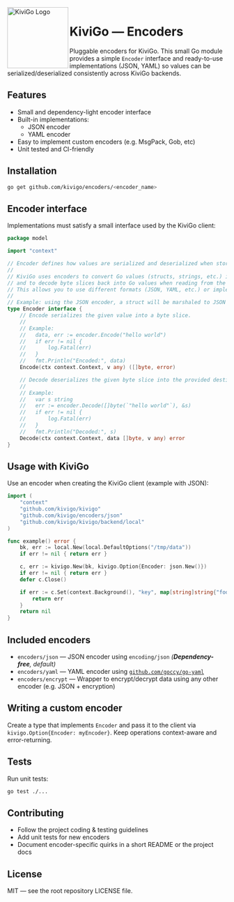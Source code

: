 <img align="left" width="140" src="https://kivigo.github.io/img/logo-kivigo.png" alt="KiviGo Logo" />

# KiviGo — Encoders

Pluggable encoders for KiviGo. This small Go module provides a simple `Encoder` interface and ready-to-use implementations (JSON, YAML) so values can be serialized/deserialized consistently across KiviGo backends.

## Features

- Small and dependency-light encoder interface
- Built-in implementations:
  - JSON encoder
  - YAML encoder
- Easy to implement custom encoders (e.g. MsgPack, Gob, etc)
- Unit tested and CI-friendly

## Installation

```sh
go get github.com/kivigo/encoders/<encoder_name>
```

## Encoder interface

Implementations must satisfy a small interface used by the KiviGo client:

```go
package model

import "context"

// Encoder defines how values are serialized and deserialized when stored or retrieved from a backend in KiviGo.
//
// KiviGo uses encoders to convert Go values (structs, strings, etc.) into a byte slice for storage,
// and to decode byte slices back into Go values when reading from the backend.
// This allows you to use different formats (JSON, YAML, etc.) or implement your own encoding logic.
//
// Example: using the JSON encoder, a struct will be marshaled to JSON before being saved in the database.
type Encoder interface {
    // Encode serializes the given value into a byte slice.
    //
    // Example:
    //   data, err := encoder.Encode("hello world")
    //   if err != nil {
    //       log.Fatal(err)
    //   }
    //   fmt.Println("Encoded:", data)
    Encode(ctx context.Context, v any) ([]byte, error)

    // Decode deserializes the given byte slice into the provided destination.
    //
    // Example:
    //   var s string
    //   err := encoder.Decode([]byte(`"hello world"`), &s)
    //   if err != nil {
    //       log.Fatal(err)
    //   }
    //   fmt.Println("Decoded:", s)
    Decode(ctx context.Context, data []byte, v any) error
}


```

## Usage with KiviGo

Use an encoder when creating the KiviGo client (example with JSON):

```go
import (
    "context"
    "github.com/kivigo/kivigo"
    "github.com/kivigo/encoders/json"
    "github.com/kivigo/kivigo/backend/local"
)

func example() error {
    bk, err := local.New(local.DefaultOptions("/tmp/data"))
    if err != nil { return err }

    c, err := kivigo.New(bk, kivigo.Option{Encoder: json.New()})
    if err != nil { return err }
    defer c.Close()

    if err := c.Set(context.Background(), "key", map[string]string{"foo":"bar"}); err != nil {
        return err
    }
    return nil
}
```

## Included encoders

- `encoders/json` — JSON encoder using `encoding/json` *(**Dependency-free**, default)*
- `encoders/yaml` — YAML encoder using [`github.com/goccy/go-yaml`](https://github.com/goccy/go-yaml)
- `encoders/encrypt` — Wrapper to encrypt/decrypt data using any other encoder (e.g. JSON + encryption)

## Writing a custom encoder

Create a type that implements `Encoder` and pass it to the client via `kivigo.Option{Encoder: myEncoder}`. Keep operations context-aware and error-returning.

## Tests

Run unit tests:

```sh
go test ./...
```

## Contributing

- Follow the project coding & testing guidelines
- Add unit tests for new encoders
- Document encoder-specific quirks in a short README or the project docs

## License

MIT — see the root repository LICENSE file.
